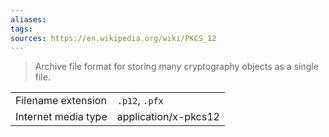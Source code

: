 ```yaml
---
aliases: 
tags: 
sources: https://en.wikipedia.org/wiki/PKCS_12
---
```

>  Archive file format for storing many cryptography objects as a single file.


|   |   |
|---|---|
|Filename extension|`.p12`, `.pfx`|
|Internet media type |application/x-pkcs12|
